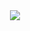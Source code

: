 <div align="center">
<img src ="https://badge42.herokuapp.com/api/stats/ekaik-ne?cursus=42cursus">
</div>
